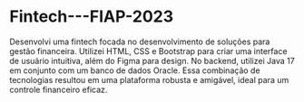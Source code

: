 # Fintech---FIAP-2023
Desenvolvi uma fintech focada no desenvolvimento de soluções para gestão financeira. Utilizei HTML, CSS e Bootstrap para criar uma interface de usuário intuitiva, além do Figma para design. No backend, utilizei Java 17 em conjunto com um banco de dados Oracle. Essa combinação de tecnologias resultou em uma plataforma robusta e amigável, ideal para um controle financeiro eficaz.
